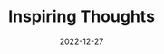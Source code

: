 ---
slug: thought-for-the-day
title: "Inspiring Thoughts"
date: 2022-12-27
excerpt: 'Death is not extinguishing the light it is putting out the lamp because the dawn has come.'
tags: [Inspiration, Motivation, Quotes, Thoughts]
---